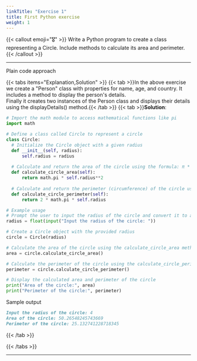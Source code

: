 ```yaml
---
linkTitle: "Exercise 1"
title: First Python exercise
weight: 1
---
```


{{< callout emoji="🎖️" >}}
Write a Python program to create a class representing a Circle. Include methods to calculate its area and perimeter.
{{< /callout >}}
___
Plain code approach

{{< tabs items="Explanation,Solution" >}}
  {{< tab >}}In the above exercise we create a "Person" class with properties for name, age, and country. It includes a method to display the person's details.\
  Finally it creates two instances of the Person class and displays their details using the displayDetails() method.{{< /tab >}}
  {{< tab >}}**Solution**:
  ```python
# Import the math module to access mathematical functions like pi
import math

# Define a class called Circle to represent a circle
class Circle:
    # Initialize the Circle object with a given radius
    def __init__(self, radius):
        self.radius = radius
    
    # Calculate and return the area of the circle using the formula: π * r^2
    def calculate_circle_area(self):
        return math.pi * self.radius**2
    
    # Calculate and return the perimeter (circumference) of the circle using the formula: 2π * r
    def calculate_circle_perimeter(self):
        return 2 * math.pi * self.radius

# Example usage
# Prompt the user to input the radius of the circle and convert it to a floating-point number
radius = float(input("Input the radius of the circle: "))

# Create a Circle object with the provided radius
circle = Circle(radius)

# Calculate the area of the circle using the calculate_circle_area method
area = circle.calculate_circle_area()

# Calculate the perimeter of the circle using the calculate_circle_perimeter method
perimeter = circle.calculate_circle_perimeter()

# Display the calculated area and perimeter of the circle
print("Area of the circle:", area)
print("Perimeter of the circle:", perimeter) 
```
Sample output
```markdown
Input the radius of the circle: 4
Area of the circle: 50.26548245743669
Perimeter of the circle: 25.132741228718345
```

  {{< /tab >}}

{{< /tabs >}}

___


